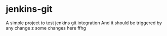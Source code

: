 # jenkins-git

A simple project to test jenkins git integration
And it should be triggered by any change
z
some changes here ffhg
